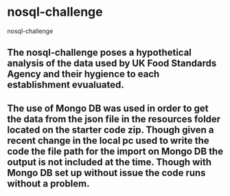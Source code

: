 # nosql-challenge
nosql-challenge
## The nosql-challenge poses a hypothetical analysis of the data used by UK Food Standards Agency and their hygience to each establishment evualuated.
## The use of Mongo DB was used in order to get the data from the json file in the resources folder located on the starter code zip. Though given a recent change in the local pc used to write the code the file path for the import on Mongo DB the output is not included at the time. Though with Mongo DB set up without issue the code runs without a problem.
#### 
